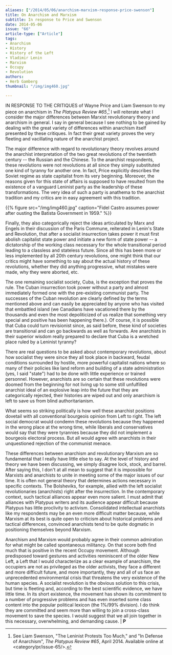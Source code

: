 ```yaml
---
aliases: ["/2014/05/06/anarchism-marxism-response-price-swenson"]
title: On Anarchism and Marxism
subtitle: In response to Price and Swenson
date: 2014-05-06
issue: "66"
article-type: ["Article"]
tags:
- Anarchism
- History
- History of the Left
- Vladimir Lenin
- Marxism
- Occupy
- Revolution
authors:
- Herb Gamberg
thumbnail: "/img/img460.jpg"

---
```

IN RESPONSE TO THE CRITIQUES of Wayne Price and Liam Swenson to my piece on anarchism in *The Platypus Review #65*,[^1] I will reiterate what I consider the major differences between Marxist revolutionary theory and anarchism in general. I say in general because I see nothing to be gained by dealing with the great variety of differences within anarchism itself presented by these critiques. In fact their great variety proves the very fleeting and vacillating nature of the anarchist project.

The major difference with regard to revolutionary theory revolves around the anarchist interpretation of the two great revolutions of the twentieth century -- the Russian and the Chinese. To the anarchist respondents, these revolutions were not revolutions at all since they simply substituted one kind of tyranny for another one. In fact, Price explicitly describes the Soviet regime as state capitalist from its very beginning. Moreover, the reasons given for this state of affairs is supposed to have resulted from the existence of a vanguard Leninist party as the leadership of these transformations. The very idea of such a party is anathema to the anarchist tradition and my critics are in easy agreement with this tradition.


{{% figure src="/img/img460.jpg" caption="Fidel Castro assumes power after ousting the Batista Government in 1959." %}}

Finally, they also categorically reject the ideas articulated by Marx and Engels in their discussion of the Paris Commune, reiterated in Lenin's State and Revolution, that after a socialist insurrection takes power it must first abolish capitalist state power and initiate a new form of state power -- a dictatorship of the working class necessary for the whole transitional period leading to a classless and stateless future. Since all this has been more or less implemented by all 20th century revolutions, one might think that our critics might have something to say about the actual history of these revolutions, whether they did anything progressive, what mistakes were made, why they were aborted, etc.

The one remaining socialist society, Cuba, is the exception that proves the rule. The Cuban insurrection took power without a party and almost immediately formed one with the pre-existing communist party. The successes of the Cuban revolution are clearly defined by the terms mentioned above and can easily be appreciated by anyone who has visited that embattled island (we Canadians have vacationed there by the thousands and even the most depoliticized of us realize that something very special and positive has been happening there.). Of course, it is possible that Cuba could turn revisionist since, as said before, these kind of societies are transitional and can go backwards as well as forwards. Are anarchists in their superior wisdom really prepared to declare that Cuba is a wretched place ruled by a Leninist tyranny?

There are real questions to be asked about contemporary revolutions, about how socialist they were since they all took place in backward, feudal conditions surrounded by hostile, more powerful capitalist nations where so many of their policies like land reform and building of a state administration (yes, I said "state") had to be done with little experience or trained personnel. However, anarchists are so certain that these revolutions were doomed from the beginning for not living up to some still unfulfilled anarchist ideal of an explosive leap into the future that they are categorically rejected, their histories are wiped out and only anarchism is left to save us from blind authoritarianism.

What seems so striking politically is how well these anarchist positions dovetail with all conventional bourgeois opinion from Left to right. The left social democrat would condemn these revolutions because they happened in the wrong place at the wrong time, while liberals and conservatives would say that they were tyrannies because they did not implement a bourgeois electoral process. But all would agree with anarchists in their unquestioned rejection of the communist menace.

These differences between anarchism and revolutionary Marxism are so fundamental that I really have little else to say. At the level of history and theory we have been discussing, we simply disagree lock, stock, and barrel. After saying this, I don't at all mean to suggest that it is impossible for Marxists and anarchists to unite in meeting some of the major issues of our time. It is often not general theory that determines actions necessary in specific contexts. The Bolsheviks, for example, allied with the left socialist revolutionaries (anarchists) right after the insurrection. In the contemporary context, such tactical alliances appear even more salient. I must admit that alliances with Platypus writers and its audience appear difficult because Platypus has little proclivity to activism. Consolidated intellectual anarchists like my respondents may be an even more difficult matter because, while Marxism at its best is quite open to criticism about historical problems and tactical differences, convinced anarchists tend to be quite dogmatic in positioning themselves beyond Marxism.

Anarchism and Marxism would probably agree in their common admiration for what might be called spontaneous militancy. On that score both find much that is positive in the recent Occupy movement. Although predisposed toward gestures and activities reminiscent of the older New Left, a Left that I would characterize as a clear example of anarchism, the occupiers are not as privileged as the older activists, they face a different and more difficult future, and more importantly, they and all of us face an unprecedented environmental crisis that threatens the very existence of the human species. A socialist revolution is the obvious solution to this crisis, but time is fleeting and, according to the best scientific evidence, we have little time. In its short existence, the movement has shown its commitment to a number of progressive problems and has even inserted some class content into the popular political lexicon (the 1%/99% division). I do think they are committed and seem more than willing to join a cross-class movement to save the species. I would suggest that we all join together in this necessary, overwhelming, and demanding cause. | **P**


[^1]: See Liam Swenson, "The Leninist Protests Too Much," and "In Defense of Anarchism", *The Platypus Review #65*, April 2014. Available online at <category/pr/issue-65/>.
